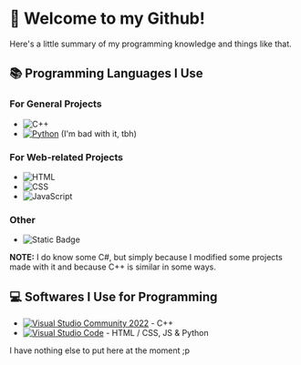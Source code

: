 # 👋 Welcome to my Github!
Here's a little summary of my programming knowledge and things like that.

## 📚 Programming Languages I Use

### For General Projects
- <img alt="C++" src="https://img.shields.io/badge/C%2B%2B-4183c4?logo=c%2B%2B&logoColor=white">
- <a href="https://www.python.org/downloads/"><img alt="Python" src="https://img.shields.io/badge/Python-14354C.svg?logo=python&logoColor=white"></a> (I'm bad with it, tbh)

### For Web-related Projects
- <img alt="HTML" src="https://img.shields.io/badge/HTML-E34F26.svg?logo=html5&logoColor=white">
- <img alt="CSS" src="https://img.shields.io/badge/CSS-1572B6.svg?logo=css3&logoColor=white">
- <img alt="JavaScript" src="https://img.shields.io/badge/JavaScript-F7DF1E.svg?logo=javascript&logoColor=white">

### Other
- <img alt="Static Badge" src="https://img.shields.io/badge/GDScript-%23458dc0?logo=godotengine&logoColor=white&link=https%3A%2F%2Fdocs.godotengine.org%2Fen%2Fstable%2Ftutorials%2Fscripting%2Fgdscript%2Findex.html">

**NOTE:** I do know some C#, but simply because I modified some projects made with it and because C++ is similar in some ways.


## 💻 Softwares I Use for Programming

- <a href="https://visualstudio.microsoft.com/vs/community/"><img alt="Visual Studio Community 2022" src="https://img.shields.io/badge/Visual%20Studio%20Community%202022-a175d9?logo=visual%20studio"></a> - C++
- <a href="https://code.visualstudio.com/"><img alt="Visual Studio Code" src="https://img.shields.io/badge/Visual%20Studio%20Code-0078d7.svg?logo=visual-studio-code&logoColor=white"></a> - HTML / CSS, JS & Python

I have nothing else to put here at the moment ;p
